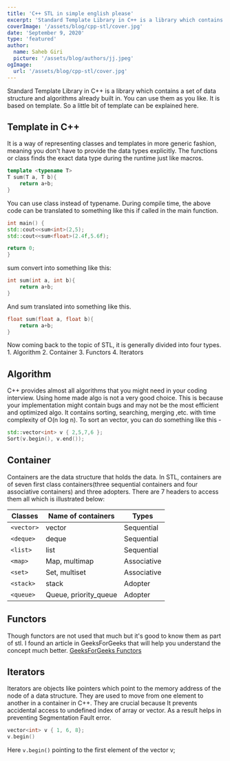 ```yaml
---
title: 'C++ STL in simple english please'
excerpt: 'Standard Template Library in C++ is a library which contains a set of data structure and algorithms already built in.'
coverImage: '/assets/blog/cpp-stl/cover.jpg'
date: 'September 9, 2020'
type: 'featured'
author:
  name: Saheb Giri
  picture: '/assets/blog/authors/jj.jpeg'
ogImage:
  url: '/assets/blog/cpp-stl/cover.jpg'
---
```


Standard Template Library in C++ is a library which contains a set of data structure and algorithms already built in. You can use them as you like. It is based on template. So a little bit of template can be explained here.

## Template in C++

It is a way of representing classes and templates in more generic fashion, meaning you don't have to provide the data types explicitly. The functions or class finds the exact data type during the runtime just like macros.

```cpp
template <typename T>
T sum(T a, T b){
	return a+b;
}
```

You can use class instead of typename. During compile time, the above code can be translated to something like this if called in the main function.

```cpp
int main() {
std::cout<<sum<int>(2,5);
std::cout<<sum<float>(2.4f,5.6f);

return 0;
}
```

sum<int> convert into something like this:

```cpp
int sum(int a, int b){
	return a+b;
}
```

And sum<float > translated into something like this.

```cpp
float sum(float a, float b){
	return a+b;
}
```

Now coming back to the topic of STL, it is generally divided into four types. 1. Algorithm 2. Container 3. Functors 4. Iterators

## Algorithm

C++ provides almost all algorithms that you might need in your coding interview. Using home made algo is not a very good choice. This is because your implementation might contain bugs and may not be the most efficient and optimized algo. It contains sorting, searching, merging ,etc. with time complexity of O(n log n). To sort an vector, you can do something like this -

```cpp
std::vector<int> v { 2,5,7,6 };
Sort(v.begin(), v.end());
```

## Container

Containers are the data structure that holds the data. In STL, containers are of seven first class containers(three sequential containers and four associative containers) and three adopters. There are 7 headers to access them all which is illustrated below:

<div>

| Classes    | Name of containers    | Types       |
| ---------- | --------------------- | ----------- |
| `<vector>` | vector                | Sequential  |
| `<deque>`  | deque                 | Sequential  |
| `<list>`   | list                  | Sequential  |
| `<map>`    | Map, multimap         | Associative |
| `<set>`    | Set, multiset         | Associative |
| `<stack>`  | stack                 | Adopter     |
| `<queue>`  | Queue, priority_queue | Adopter     |

</div>

## Functors

Though functors are not used that much but it's good to know them as part of stl. I found an article in GeeksForGeeks that will help you understand the concept much better.
[GeeksForGeeks Functors](https://www.geeksforgeeks.org/functors-in-cpp/)

## Iterators

Iterators are objects like pointers which point to the memory address of the node of a data structure. They are used to move from one element to another in a container in C++. They are crucial because It prevents accidental access to undefined index of array or vector. As a result helps in preventing Segmentation Fault error.

```cpp
vector<int> v { 1, 6, 8};
v.begin()
```

Here `v.begin()` pointing to the first element of the vector v;

